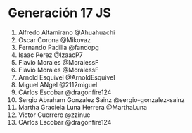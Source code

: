 # Generación 17 JS

1. Alfredo Altamirano @Ahuahuachi
2. Oscar Corona @Mikovaz
3. Fernando Padilla @fandopg
4. Isaac Perez @IzaacP7
5. Flavio Morales @MoralessF
5. Flavio Morales @MoralessF
6. Arnold Esquivel @ArnoldEsquivel
7. Miguel ANgel @2112miguel 
8. CArlos Escobar @dragonfire124
9. Sergio Abraham Gonzalez Sainz @sergio-gonzalez-sainz
10. Martha Graciela Luna Herrera @MarthaLuna
11. Victor Guerrero @zzinue
12. CArlos Escobar @dragonfire124
